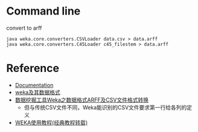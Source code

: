 # Command line

convert to arff
```
java weka.core.converters.CSVLoader data.csv > data.arff
java weka.core.converters.C45Loader c45_filestem > data.arff
```

# Reference
 - [Documentation](http://www.cs.waikato.ac.nz/ml/weka/documentation.html)
 - [weka及其数据格式](http://www.cnblogs.com/finallyliuyu/archive/2010/08/23/1806414.html)
 - [数据挖掘工具Weka之数据格式ARFF及CSV文件格式转换](http://blog.csdn.net/vshadow/article/details/8215465)
    - 但与传统CSV文件不同，Weka能识别的CSV文件要求第一行给各列的定义
 - [WEKA使用教程(经典教程转载)](http://blog.csdn.net/yangliuy/article/details/7589306)